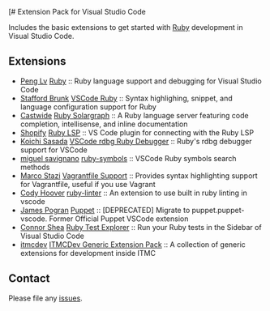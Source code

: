 [# Extension Pack for Visual Studio Code

Includes the basic extensions to get started with [Ruby]([h](https://www.ruby-lang.org)) development in Visual Studio Code.

## Extensions

<!-- +Extensions -->
* [Peng Lv](https://marketplace.visualstudio.com/publishers/rebornix) [Ruby](https://marketplace.visualstudio.com/items?itemName=rebornix.Ruby) :: Ruby language support and debugging for Visual Studio Code
* [Stafford Brunk](https://marketplace.visualstudio.com/publishers/wingrunr21) [VSCode Ruby](https://marketplace.visualstudio.com/items?itemName=wingrunr21.vscode-ruby) :: Syntax highlighing, snippet, and language configuration support for Ruby
* [Castwide](https://marketplace.visualstudio.com/publishers/castwide) [Ruby Solargraph](https://marketplace.visualstudio.com/items?itemName=castwide.solargraph) :: A Ruby language server featuring code completion, intellisense, and inline documentation
* [Shopify](https://marketplace.visualstudio.com/publishers/Shopify) [Ruby LSP](https://marketplace.visualstudio.com/items?itemName=Shopify.ruby-lsp) :: VS Code plugin for connecting with the Ruby LSP
* [Koichi Sasada](https://marketplace.visualstudio.com/publishers/KoichiSasada) [VSCode rdbg Ruby Debugger](https://marketplace.visualstudio.com/items?itemName=KoichiSasada.vscode-rdbg) :: Ruby's rdbg debugger support for VSCode
* [miguel savignano](https://marketplace.visualstudio.com/publishers/miguel-savignano) [ruby-symbols](https://marketplace.visualstudio.com/items?itemName=miguel-savignano.ruby-symbols) :: VSCode Ruby symbols search methods
* [Marco Stazi](https://marketplace.visualstudio.com/publishers/marcostazi) [Vagrantfile Support](https://marketplace.visualstudio.com/items?itemName=marcostazi.VS-code-vagrantfile) :: Provides syntax highlighting support for Vagrantfile, useful if you use Vagrant
* [Cody Hoover](https://marketplace.visualstudio.com/publishers/hoovercj) [ruby-linter](https://marketplace.visualstudio.com/items?itemName=hoovercj.ruby-linter) :: An extension to use built in ruby linting in vscode
* [James Pogran](https://marketplace.visualstudio.com/publishers/jpogran) [Puppet](https://marketplace.visualstudio.com/items?itemName=jpogran.puppet-vscode) :: [DEPRECATED] Migrate to puppet.puppet-vscode. Former Official Puppet VSCode extension
* [Connor Shea](https://marketplace.visualstudio.com/publishers/connorshea) [Ruby Test Explorer](https://marketplace.visualstudio.com/items?itemName=connorshea.vscode-ruby-test-adapter) :: Run your Ruby tests in the Sidebar of Visual Studio Code
* [itmcdev](https://marketplace.visualstudio.com/publishers/itmcdev) [ITMCDev Generic Extension Pack](https://marketplace.visualstudio.com/items?itemName=itmcdev.generic-extension-pack) :: A collection of generic extensions for development inside ITMC
<!-- -Extensions -->

## Contact

Please file any [issues](https://github.com/itmcdev/vscode-extensions/issues).
